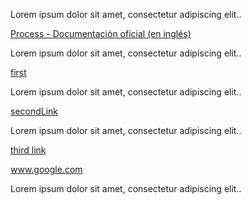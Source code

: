 Lorem ipsum dolor sit amet, consectetur adipiscing elit..

[Process - Documentación oficial (en inglés)](https://nodejs.org/api/process.html)

Lorem ipsum dolor sit amet, consectetur adipiscing elit..

[first](https://facebook.com)

Lorem ipsum dolor sit amet, consectetur adipiscing elit..

[secondLink](http://google.com)

Lorem ipsum dolor sit amet, consectetur adipiscing elit..

[third link](https://googooole.com)

www.google.com

Lorem ipsum dolor sit amet, consectetur adipiscing elit..
